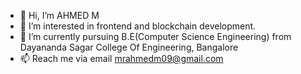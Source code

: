 - 👋 Hi, I’m AHMED M
- 👀 I’m interested in frontend and blockchain development.
- 🌱 I’m currently pursuing B.E(Computer Science Engineering) from Dayananda Sagar College Of Engineering, Bangalore 
- 📫 Reach me via email mrahmedm09@gmail.com

<!---
AHMEDM0369/AHMEDM0369 is a ✨ special ✨ repository because its `README.md` (this file) appears on your GitHub profile.
You can click the Preview link to take a look at your changes.
--->
